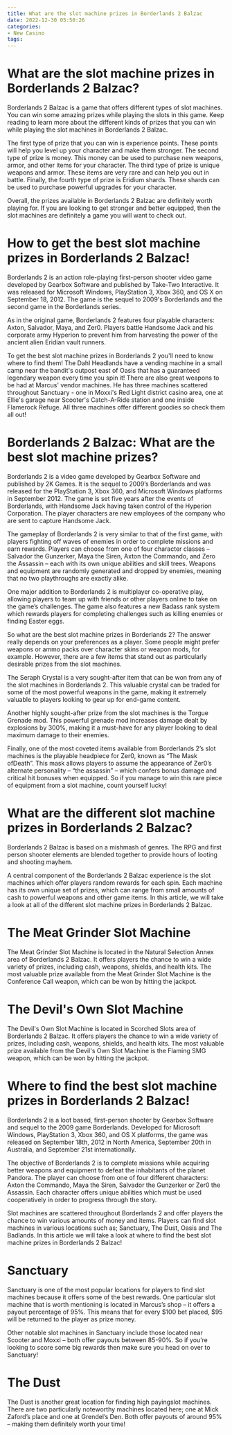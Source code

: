 ```yaml
---
title: What are the slot machine prizes in Borderlands 2 Balzac
date: 2022-12-30 05:50:26
categories:
- New Casino
tags:
---
```



#  What are the slot machine prizes in Borderlands 2 Balzac?

Borderlands 2 Balzac is a game that offers different types of slot machines. You can win some amazing prizes while playing the slots in this game. Keep reading to learn more about the different kinds of prizes that you can win while playing the slot machines in Borderlands 2 Balzac.

The first type of prize that you can win is experience points. These points will help you level up your character and make them stronger. The second type of prize is money. This money can be used to purchase new weapons, armor, and other items for your character. The third type of prize is unique weapons and armor. These items are very rare and can help you out in battle. Finally, the fourth type of prize is Eridium shards. These shards can be used to purchase powerful upgrades for your character.

Overall, the prizes available in Borderlands 2 Balzac are definitely worth playing for. If you are looking to get stronger and better equipped, then the slot machines are definitely a game you will want to check out.

#  How to get the best slot machine prizes in Borderlands 2 Balzac!

Borderlands 2 is an action role-playing first-person shooter video game developed by Gearbox Software and published by Take-Two Interactive. It was released for Microsoft Windows, PlayStation 3, Xbox 360, and OS X on September 18, 2012. The game is the sequel to 2009's Borderlands and the second game in the Borderlands series.

As in the original game, Borderlands 2 features four playable characters: Axton, Salvador, Maya, and Zer0. Players battle Handsome Jack and his corporate army Hyperion to prevent him from harvesting the power of the ancient alien Eridian vault runners.

To get the best slot machine prizes in Borderlands 2 you'll need to know where to find them! The Dahl Headlands have a vending machine in a small camp near the bandit's outpost east of Oasis that has a guaranteed legendary weapon every time you spin it! There are also great weapons to be had at Marcus' vendor machines. He has three machines scattered throughout Sanctuary - one in Moxxi's Red Light district casino area, one at Ellie's garage near Scooter's Catch-A-Ride station and one inside Flamerock Refuge. All three machines offer different goodies so check them all out!

#  Borderlands 2 Balzac: What are the best slot machine prizes?

Borderlands 2 is a video game developed by Gearbox Software and published by 2K Games. It is the sequel to 2009’s Borderlands and was released for the PlayStation 3, Xbox 360, and Microsoft Windows platforms in September 2012. The game is set five years after the events of Borderlands, with Handsome Jack having taken control of the Hyperion Corporation. The player characters are new employees of the company who are sent to capture Handsome Jack.

The gameplay of Borderlands 2 is very similar to that of the first game, with players fighting off waves of enemies in order to complete missions and earn rewards. Players can choose from one of four character classes – Salvador the Gunzerker, Maya the Siren, Axton the Commando, and Zero the Assassin – each with its own unique abilities and skill trees. Weapons and equipment are randomly generated and dropped by enemies, meaning that no two playthroughs are exactly alike.

One major addition to Borderlands 2 is multiplayer co-operative play, allowing players to team up with friends or other players online to take on the game’s challenges. The game also features a new Badass rank system which rewards players for completing challenges such as killing enemies or finding Easter eggs.

So what are the best slot machine prizes in Borderlands 2? The answer really depends on your preferences as a player. Some people might prefer weapons or ammo packs over character skins or weapon mods, for example. However, there are a few items that stand out as particularly desirable prizes from the slot machines.

The Seraph Crystal is a very sought-after item that can be won from any of the slot machines in Borderlands 2. This valuable crystal can be traded for some of the most powerful weapons in the game, making it extremely valuable to players looking to gear up for end-game content.

Another highly sought-after prize from the slot machines is the Torgue Grenade mod. This powerful grenade mod increases damage dealt by explosions by 300%, making it a must-have for any player looking to deal maximum damage to their enemies.

Finally, one of the most coveted items available from Borderlands 2’s slot machines is the playable headpiece for Zer0, known as “The Mask ofDeath”. This mask allows players to assume the appearance of Zer0’s alternate personality – “the assassin” – which confers bonus damage and critical hit bonuses when equipped. So if you manage to win this rare piece of equipment from a slot machine, count yourself lucky!

#  What are the different slot machine prizes in Borderlands 2 Balzac?

Borderlands 2 Balzac is based on a mishmash of genres. The RPG and first person shooter elements are blended together to provide hours of looting and shooting mayhem.

A central component of the Borderlands 2 Balzac experience is the slot machines which offer players random rewards for each spin. Each machine has its own unique set of prizes, which can range from small amounts of cash to powerful weapons and other game items. In this article, we will take a look at all of the different slot machine prizes in Borderlands 2 Balzac.

# The Meat Grinder Slot Machine
The Meat Grinder Slot Machine is located in the Natural Selection Annex area of Borderlands 2 Balzac. It offers players the chance to win a wide variety of prizes, including cash, weapons, shields, and health kits. The most valuable prize available from the Meat Grinder Slot Machine is the Conference Call weapon, which can be won by hitting the jackpot.

# The Devil's Own Slot Machine
The Devil's Own Slot Machine is located in Scorched Slots area of Borderlands 2 Balzac. It offers players the chance to win a wide variety of prizes, including cash, weapons, shields, and health kits. The most valuable prize available from the Devil's Own Slot Machine is the Flaming SMG weapon, which can be won by hitting the jackpot.

#  Where to find the best slot machine prizes in Borderlands 2 Balzac!

Borderlands 2 is a loot based, first-person shooter by Gearbox Software and sequel to the 2009 game Borderlands. Developed for Microsoft Windows, PlayStation 3, Xbox 360, and OS X platforms, the game was released on September 18th, 2012 in North America, September 20th in Australia, and September 21st internationally.

The objective of Borderlands 2 is to complete missions while acquiring better weapons and equipment to defeat the inhabitants of the planet Pandora. The player can choose from one of four different characters: Axton the Commando, Maya the Siren, Salvador the Gunzerker or Zer0 the Assassin. Each character offers unique abilities which must be used cooperatively in order to progress through the story.

Slot machines are scattered throughout Borderlands 2 and offer players the chance to win various amounts of money and items. Players can find slot machines in various locations such as; Sanctuary, The Dust, Oasis and The Badlands. In this article we will take a look at where to find the best slot machine prizes in Borderlands 2 Balzac!

# Sanctuary
Sanctuary is one of the most popular locations for players to find slot machines because it offers some of the best rewards. One particular slot machine that is worth mentioning is located in Marcus’s shop – it offers a payout percentage of 95%. This means that for every $100 bet placed, $95 will be returned to the player as prize money.

Other notable slot machines in Sanctuary include those located near Scooter and Moxxi – both offer payouts between 85-90%. So if you’re looking to score some big rewards then make sure you head on over to Sanctuary!

# The Dust
The Dust is another great location for finding high payingslot machines. There are two particularly noteworthy machines located here; one at Mick Zaford’s place and one at Grendel’s Den. Both offer payouts of around 95% – making them definitely worth your time!